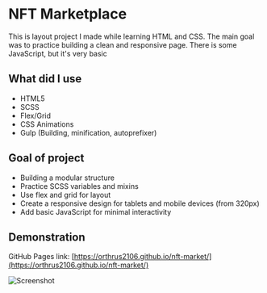 # NFT Marketplace
 This is layout project I made while learning HTML and CSS. The main goal was to practice building a clean and responsive page. There is some JavaScript, but it's very basic

 ## What did I use

- HTML5
- SCSS
- Flex/Grid
- CSS Animations
- Gulp (Building, minification, autoprefixer)

## Goal of project
- Building a modular structure
- Practice SCSS variables and mixins
- Use flex and grid for layout
- Create a responsive design for tablets and mobile devices (from 320px)
- Add basic JavaScript for minimal interactivity

## Demonstration

GitHub Pages link:
[https://orthrus2106.github.io/nft-market/](https://orthrus2106.github.io/nft-market/)

![Screenshot](https://i.imgur.com/JUdXNwM.png)